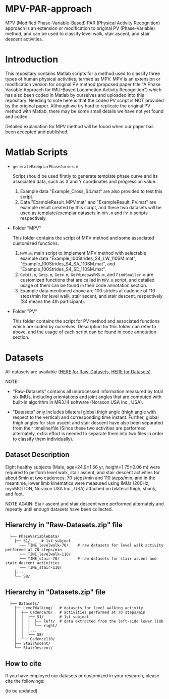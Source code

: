 # MPV-PAR-approach
MPV (Modified Phase-Variable-Based) PAR (Physical Activity Recognition) approach is an extension or modification to original PV (Phase-Variable) method, and can be used to classify level walk, stair ascent, and stair descent activities.

# Introduction
This repositary contains Matlab scripts for a method used to classify three types of human physical activities, termed as MPV. MPV is an extension or modification version for original PV method (proposed paper title "A Phase Variable Approach for IMU-Based Locomotion Activity Recognition") which has also been coded in Matlab by ourselves and uploaded into this repositary. Needing to note here is that the coded PV script is NOT provided by the original paper. Although we try hard to replicate the original PV method with Matlab, there may be some small details we have not yet found and coded.

Detailed explanation for MPV method will be found when our paper has been accepted and published.

# Matlab Scripts
- `generateExemplarPhaseCurves.m`
  
  Script should be used firstly to generate template phase curve and its associated data, such as X and Y coordinates and progression value.
  
  1. Example data "Example_Cross_S4.mat" are also provided to test this script.
  2. Data "ExampleResult_MPV.mat" and "ExampleResult_PV.mat" are example result created by this script, and these two datasets will be used as template/exemplar datasets in `MPV.m` and `PV.m` scripts respectively.
  
- Folder "MPV"
  
  This folder contains the script of MPV method and some associated customized functions.
 
  1. `MPV.m`, main script to implement MPV method with selectable example data "Example_100Strides_S4_LW_110SM.mat", "Example_100Strides_S4_SA_110SM.mat", and "Example_100Strides_S4_SD_110SM.mat".
  2. `Getdt.m`, `Getp.m`, `Getm.m`, `GetWindowsRMS.m`, and `FindSmaller.m` are customized functions that are called in `MPV.m` script, and detailed usage of them can be found in their code annotation section.
  3. Example data mentioned above are 100 strides at cadence of 110 steps/min for level walk, stair ascent, and stair descent, respectively (S4 means the 4th participant).
  
- Folder "PV"
  
  This folder contains the script for PV method and associated functions which are coded by ourselves. Description for this folder can refer to above, and the usage of each script can be found in code annotation section.
  
# Datasets

All datasets are available ([HERE for Raw-Datasets](https://drive.google.com/open?id=1TSGyto2SeSBxiyjZjRYDzhBLzLk71SQG), [HERE for Datasets](https://drive.google.com/open?id=1uGkIpLEv3mIu6hdTpToh08kJxsypiW8N)).

NOTE: 
  
  - "Raw-Datasets" contains all unprocessed information measured by total six IMUs, including orientations and joint angles that are computed with built-in algorithm in MR3.14 software (Noraxon USA Inc., USA). 
  
  - "Datasets" only includes bilateral global thigh angle (thigh angle with respect to the vertical) and corresponding time instant. Further, global thigh angles for stair ascent and stair descent have also been separated from their timeline/file (Since these two activities are performed alternately, extra effort is needed to separate them into two files in order to classify them individually).

## Dataset Description

Eight healthy subjects (Male, age=24.9±1.56 yr, height=1.75±0.06 m) were required to perform level walk, stair ascent, and stair descent activities for about 6min at two cadences: 70 steps/min and 110 steps/min, and in the meantime, lower limb kinematics were measured using IMUs (200Hz, myoMOTION, Noraxon USA Inc., USA) attached on bilateral thigh, shank, and foot.

NOTE AGAIN: Stair ascent and stair descent were performed alternately and repeatly until enough datasets have been collected.

## Hierarchy in "Raw-Datasets.zip" file

```
  ├── PhaseVariableData/
    ├── S1/     # 1st subject
      ├── TIME_levelwalk-70/    # raw datasets for level walk activity performed at 70 steps/min
      ├── TIME_levelwalk-110/ 
      ├── TIME_stair-70/        # raw datasets for stair ascent and stair descent activities 
      └── TIME_stair-110/
    │...
    └── S8/
```

## Hierarchy in "Datasets.zip" file

```
  ├── Datasets/
    ├── LevelWalking/   # datasets for level walking activity
    │  ├── Cadence70/   # activities performed at 70 steps/min
    │  │  ├── S1/       # 1st subject
    │  │  │  ├── left/  # data extracted from the left-side lower limb
    │  │  │  └── right/
    │  │  │...
    │  │  └── S8/
    │  └── Cadence110/
    ├── StairAscent/
    └── StairDescent/
```

## How to cite
If you have employed our datasets or customized in your research, please cite the followings:

(to be updated)
